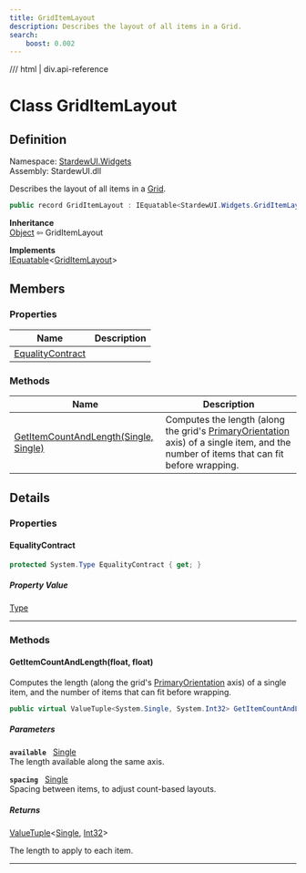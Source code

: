 ```yaml
---
title: GridItemLayout
description: Describes the layout of all items in a Grid.
search:
    boost: 0.002
---
```


<link rel="stylesheet" href="/StardewUI/stylesheets/reference.css" />

/// html | div.api-reference

# Class GridItemLayout

## Definition

<div class="api-definition" markdown>

Namespace: [StardewUI.Widgets](index.md)  
Assembly: StardewUI.dll  

</div>

Describes the layout of all items in a [Grid](grid.md).

```cs
public record GridItemLayout : IEquatable<StardewUI.Widgets.GridItemLayout>
```

**Inheritance**  
[Object](https://learn.microsoft.com/en-us/dotnet/api/system.object) ⇦ GridItemLayout

**Implements**  
[IEquatable](https://learn.microsoft.com/en-us/dotnet/api/system.iequatable-1)<[GridItemLayout](griditemlayout.md)>

## Members

### Properties

 | Name | Description |
| --- | --- |
| [EqualityContract](#equalitycontract) |  | 

### Methods

 | Name | Description |
| --- | --- |
| [GetItemCountAndLength(Single, Single)](#getitemcountandlengthfloat-float) | Computes the length (along the grid's [PrimaryOrientation](grid.md#primaryorientation) axis) of a single item, and the number of items that can fit before wrapping. | 

## Details

### Properties

#### EqualityContract



```cs
protected System.Type EqualityContract { get; }
```

##### Property Value

[Type](https://learn.microsoft.com/en-us/dotnet/api/system.type)

-----

### Methods

#### GetItemCountAndLength(float, float)

Computes the length (along the grid's [PrimaryOrientation](grid.md#primaryorientation) axis) of a single item, and the number of items that can fit before wrapping.

```cs
public virtual ValueTuple<System.Single, System.Int32> GetItemCountAndLength(float available, float spacing);
```

##### Parameters

**`available`** &nbsp; [Single](https://learn.microsoft.com/en-us/dotnet/api/system.single)  
The length available along the same axis.

**`spacing`** &nbsp; [Single](https://learn.microsoft.com/en-us/dotnet/api/system.single)  
Spacing between items, to adjust count-based layouts.

##### Returns

[ValueTuple](https://learn.microsoft.com/en-us/dotnet/api/system.valuetuple-2)<[Single](https://learn.microsoft.com/en-us/dotnet/api/system.single), [Int32](https://learn.microsoft.com/en-us/dotnet/api/system.int32)>

  The length to apply to each item.

-----

